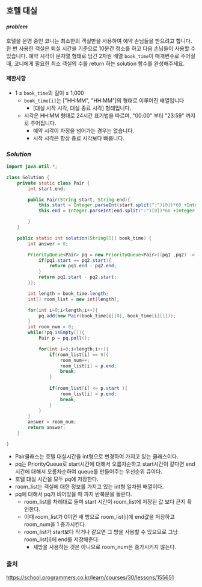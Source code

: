 ## **호텔 대실**


#### ***problem***
호텔을 운영 중인 코니는 최소한의 객실만을 사용하여 예약 손님들을 받으려고 합니다. 한 번 사용한 객실은 퇴실 시간을 기준으로 10분간 청소를 하고 다음 손님들이 사용할 수 있습니다.
예약 시각이 문자열 형태로 담긴 2차원 배열 `book_time`이 매개변수로 주어질 때, 코니에게 필요한 최소 객실의 수를 return 하는 solution 함수를 완성해주세요.

#### **제한사항**
- 1 ≤ `book_time`의 길이 ≤ 1,000
    - `book_time[i]`는 ["HH:MM", "HH:MM"]의 형태로 이루어진 배열입니다
        - [대실 시작 시각, 대실 종료 시각] 형태입니다.
    - 시각은 HH:MM 형태로 24시간 표기법을 따르며, "00:00" 부터 "23:59" 까지로 주어집니다.
        - 예약 시각이 자정을 넘어가는 경우는 없습니다.
        - 시작 시각은 항상 종료 시각보다 빠릅니다.


### ***Solution***
``` java
import java.util.*;

class Solution {
    private static class Pair {
        int start,end;

        public Pair(String start, String end){
            this.start = Integer.parseInt(start.split(":")[0])*60 +Integer.parseInt(start.split(":")[1]);
            this.end = Integer.parseInt(end.split(":")[0])*60 +Integer.parseInt(end.split(":")[1])+10;

        }
    }

    public static int solution(String[][] book_time) {
        int answer = 0;

        PriorityQueue<Pair> pq = new PriorityQueue<Pair>((pq1 ,pq2) -> {
            if(pq1.start == pq2.start){
                return pq1.end - pq2.end;
            }
            return pq1.start - pq2.start;
        });

        int length = book_time.length;
        int[] room_list = new int[length];

        for(int i=0;i<length;i++){
            pq.add(new Pair(book_time[i][0], book_time[i][1]));
        }
        int room_num = 0;
        while(!pq.isEmpty()){
            Pair p = pq.poll();

            for(int i=0;i<length;i++){
                if(room_list[i] == 0){
                    room_num++;
                    room_list[i] = p.end;
                    break;
                }
                
                if(room_list[i] <= p.start ){
                    room_list[i] = p.end;
                    break;
                }
            }
        }
        answer = room_num;
        return answer;
    }

}
```
- Pair클래스는 호텔 대실시간을 int형으로 변경하여 가지고 있는 클래스이다.
- pq는 PriorityQueue로 start시간에 대해서 오름차순하고 start시간이 같다면 end시간에 대해서 오름차순하여 queue를 만들어주는 우선순위 큐이다.
- 호텔 대실 시간을 모두 pq에 저장한다.
- room_list는 객실에 대한 정보를 가지고 있는 int형 일차원 배열이다.
- pq에 대해서 pq가 비어있을 때 까지 반복문을 돌린다.
    - room_list를 차례대로 돌며 start 시간이 room_list에 저장된 값 보다 큰지 확인한다.
    - 이때 room_list가 0이면 새 방으로 room_list[i]에 end값을 저장하고 room_num을 1 증가시킨다.
    - room_list가 start보다 작거나 같으면 그 방을 사용할 수 있으므로 그냥 room_list[i]에 end를 저장해준다. 
        - 새방을 사용하는 것은 아니므로 room_num은 증가시키지 않는다.

### 출처
https://school.programmers.co.kr/learn/courses/30/lessons/155651